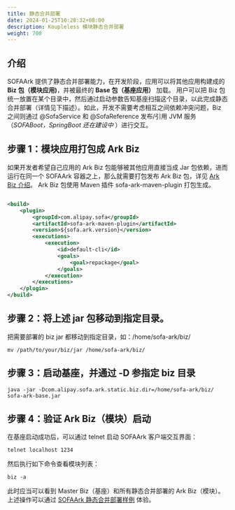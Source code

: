 ```yaml
---
title: 静态合并部署
date: 2024-01-25T10:28:32+08:00
description: Koupleless 模块静态合并部署
weight: 700
---
```


## 介绍

SOFAArk 提供了静态合并部署能力，在开发阶段，应用可以将其他应用构建成的 **Biz 包（模块应用)**，并被最终的 **Base 包（基座应用）** 加载。
用户可以把 Biz 包统一放置在某个目录中，然后通过启动参数告知基座扫描这个目录，以此完成静态合并部署（详情见下描述）。如此，开发不需要考虑相互之间依赖冲突问题，Biz 之间则通过 @SofaService 和 @SofaReference 发布/引用 JVM 服务（_SOFABoot，SpringBoot 还在建设中_
）进行交互。

## 步骤 1：模块应用打包成 Ark Biz

如果开发者希望自己应用的 Ark Biz 包能够被其他应用直接当成 Jar 包依赖，进而运行在同一个 SOFAArk 容器之上，那么就需要打包发布 Ark Biz
包，详见 [Ark Biz 介绍](https://www.sofastack.tech/projects/sofa-boot/sofa-ark-ark-biz/)。 Ark Biz 包使用
Maven 插件 sofa-ark-maven-plugin 打包生成。

```xml

<build>
    <plugin>
        <groupId>com.alipay.sofa</groupId>
        <artifactId>sofa-ark-maven-plugin</artifactId>
        <version>${sofa.ark.version}</version>
        <executions>
            <execution>
                <id>default-cli</id>
                <goals>
                    <goal>repackage</goal>
                </goals>
            </execution>
        </executions>
    </plugin>
</build>
```

## 步骤 2：将上述 jar 包移动到指定目录。

把需要部署的 biz jar 都移动到指定目录，如：/home/sofa-ark/biz/

```shell
mv /path/to/your/biz/jar /home/sofa-ark/biz/
```

## 步骤 3：启动基座，并通过 -D 参指定 biz 目录

```shell
java -jar -Dcom.alipay.sofa.ark.static.biz.dir=/home/sofa-ark/biz/ sofa-ark-base.jar
```

## 步骤 4：验证 Ark Biz（模块）启动

在基座启动成功后，可以通过 telnet 启动 SOFAArk 客户端交互界面：

```shell
telnet localhost 1234
```

然后执行如下命令查看模块列表：

```shell
biz -a
```

此时应当可以看到 Master Biz（基座）和所有静态合并部署的 Ark Biz（模块）。<br/>
上述操作可以通过 [SOFAArk 静态合并部署样例](https://github.com/koupleless/koupleless/blob/master/samples/springboot-samples/web/tomcat/README.md#%E5%AE%9E%E9%AA%8C%E5%86%85%E5%AE%B9(%E9%9D%99%E6%80%81%E5%90%88%E5%B9%B6%E9%83%A8%E7%BD%B2))
体验。<br/>

<br/>
<br/>
